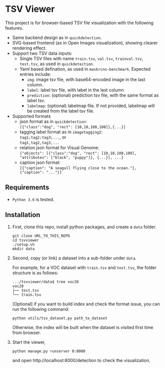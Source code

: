 # TSV Viewer
This project is for browser-based TSV file visualization with the following features. 
* Same backend design as in `quickdetection`.
* SVG-based frontend (as in Open Images visualization), showing clearer rendering effect.
* Support two TSV data inputs:
    - Single TSV files with name `train.tsv`, `val.tsv`, `trainval.tsv`, `test.tsv`, as used in `quickdetection`.
    - Yaml based defination, as used in `maskrcnn-benchmark`. Expected entries include:  
        * `img`: image tsv file, with base64-encoded image in the last column.
        * `label`: label tsv file, with label in the last column
        * `prediction`: (optional) prediction tsv file, with the same format as label tsv.
        * `labelmap`: (optional) labelmap file. If not provided, labelmap will be created from the label tsv file.
* Supported formats
    - json format as in `quickdetection`:      
    `[{"class":"dog", "rect": [10,10,100,100]},{...}]`
    - tagging label format as in `imagetagging2`:  
    `tag1;tag2;tag3;...`, or  
    `tag1,tag2,tag3,...`
    - relation json format for Visual Genome:  
    `{"objects": [{"class":"dog", "rect": [10,10,100,100], "attributes": ["black", "puppy"]}, {...}], ...}`
    - caption json format:  
    `[{"caption": "A seagull flying close to the ocean."}, {"caption": "..."}]`

## Requirements
* `Python 3.6` is tested.

## Installation

1. First, clone this repo, install python packages, and create a `data` folder.
    ```
    git clone URL_TO_THIS_REPO
    cd tsvviewer
    ./setup.sh
    mkdir data
    ```

2. Second, copy (or link) a dataset into a sub-folder under `data`.

    For example, for a VOC dataset with `train.tsv` and `test.tsv`, the folder structure is as follows:
    ```
    .../tsvviewer/data$ tree voc20
    voc20
    ├── test.tsv
    └── train.tsv
    ```

    [Optional] if you want to build index and check the format issue, you can run the following command:
    ```
    python utils/tsv_dataset.py path_to_dataset
    ```
    Otherwise, the index will be built when the dataset is visited first time from browser.

3. Start the viewer,

    ```
    python manage.py runserver 0:8000
    ```
    and open http://localhost:8000/detection to check the visualization.
